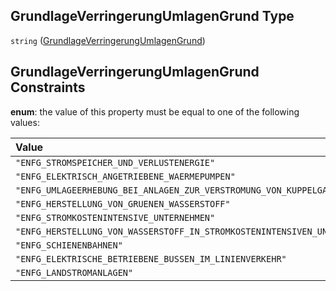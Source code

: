 ## GrundlageVerringerungUmlagenGrund Type

`string` ([GrundlageVerringerungUmlagenGrund](grundlageverringerungumlagengrund.md))

## GrundlageVerringerungUmlagenGrund Constraints

**enum**: the value of this property must be equal to one of the following values:

| Value                                                                     | Explanation |
| :------------------------------------------------------------------------ | :---------- |
| `"ENFG_STROMSPEICHER_UND_VERLUSTENERGIE"`                                 |             |
| `"ENFG_ELEKTRISCH_ANGETRIEBENE_WAERMEPUMPEN"`                             |             |
| `"ENFG_UMLAGEERHEBUNG_BEI_ANLAGEN_ZUR_VERSTROMUNG_VON_KUPPELGASEN"`       |             |
| `"ENFG_HERSTELLUNG_VON_GRUENEN_WASSERSTOFF"`                              |             |
| `"ENFG_STROMKOSTENINTENSIVE_UNTERNEHMEN"`                                 |             |
| `"ENFG_HERSTELLUNG_VON_WASSERSTOFF_IN_STROMKOSTENINTENSIVEN_UNTERNEHMEN"` |             |
| `"ENFG_SCHIENENBAHNEN"`                                                   |             |
| `"ENFG_ELEKTRISCHE_BETRIEBENE_BUSSEN_IM_LINIENVERKEHR"`                   |             |
| `"ENFG_LANDSTROMANLAGEN"`                                                 |             |
